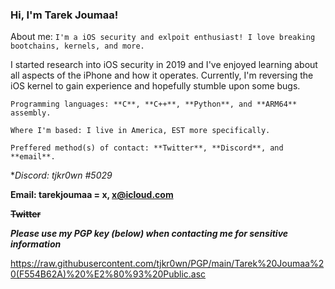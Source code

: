 ### Hi, I'm Tarek Joumaa!

About me: ```I'm a iOS security and exlpoit enthusiast! I love breaking bootchains, kernels, and more.```

I started research into iOS security in 2019 and I've enjoyed learning about all aspects of the iPhone and how it operates.
Currently, I'm reversing the iOS kernel to gain experience and hopefully stumble upon some bugs.

```Programming languages: **C**, **C++**, **Python**, and **ARM64** assembly.```

```Where I'm based: I live in America, EST more specifically.```

```Preffered method(s) of contact: **Twitter**, **Discord**, and **email**.```

**Discord: tjkr0wn #5029*

**Email: tarekjoumaa = x, x@icloud.com**

**~~Twitter~~**

**_Please use my PGP key (below) when contacting me for sensitive information_**

https://raw.githubusercontent.com/tjkr0wn/PGP/main/Tarek%20Joumaa%20(F554B62A)%20%E2%80%93%20Public.asc
